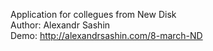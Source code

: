 Application for collegues from New Disk  
Author: Alexandr Sashin  
Demo: http://alexandrsashin.com/8-march-ND